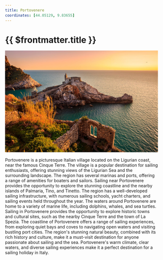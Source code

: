 ```yaml
---
title: Portovenere
coordinates: [44.05129, 9.83655]
---
```

# {{ $frontmatter.title }}

![Main image](../img/planned/portovenere.jpg)

Portovenere is a picturesque Italian village located on the Ligurian coast, near the famous Cinque Terre. The village is a popular destination for sailing enthusiasts, offering stunning views of the Ligurian Sea and the surrounding landscape. The region has several marinas and ports, offering a range of amenities for boaters and sailors. Sailing near Portovenere provides the opportunity to explore the stunning coastline and the nearby islands of Palmaria, Tino, and Tinetto. The region has a well-developed sailing infrastructure, with numerous sailing schools, yacht charters, and sailing events held throughout the year. The waters around Portovenere are home to a variety of marine life, including dolphins, whales, and sea turtles. Sailing in Portovenere provides the opportunity to explore historic towns and cultural sites, such as the nearby Cinque Terre and the town of La Spezia. The coastline of Portovenere offers a range of sailing experiences, from exploring quiet bays and coves to navigating open waters and visiting bustling port cities. The region's stunning natural beauty, combined with its rich history and culture, make it a must-visit destination for anyone passionate about sailing and the sea. Portovenere's warm climate, clear waters, and diverse sailing experiences make it a perfect destination for a sailing holiday in Italy.